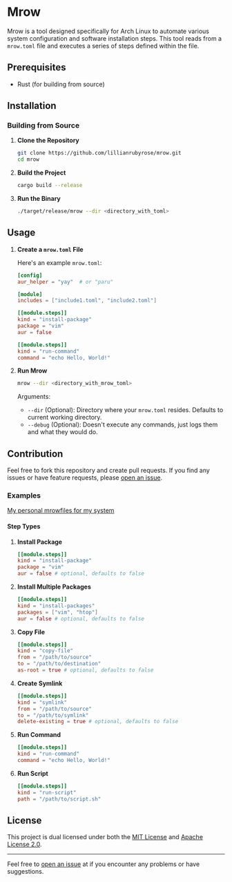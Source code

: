 # Mrow

Mrow is a tool designed specifically for Arch Linux to automate various system configuration and software installation steps. This tool reads from a `mrow.toml` file and executes a series of steps defined within the file.

## Prerequisites

- Rust (for building from source)

## Installation

### Building from Source

1. **Clone the Repository**
   ```sh
   git clone https://github.com/lillianrubyrose/mrow.git
   cd mrow
   ```

2. **Build the Project**
   ```sh
   cargo build --release
   ```

3. **Run the Binary**
   ```sh
   ./target/release/mrow --dir <directory_with_toml>
   ```

## Usage

1. **Create a `mrow.toml` File**

   Here's an example `mrow.toml`:

   ```toml
   [config]
   aur_helper = "yay"  # or "paru"

   [module]
   includes = ["include1.toml", "include2.toml"]

   [[module.steps]]
   kind = "install-package"
   package = "vim"
   aur = false

   [[module.steps]]
   kind = "run-command"
   command = "echo Hello, World!"
   ```

2. **Run Mrow**

   ```sh
   mrow --dir <directory_with_mrow_toml>
   ```

   Arguments:
   - `--dir` (Optional): Directory where your `mrow.toml` resides. Defaults to current working directory.
   - `--debug` (Optional): Doesn't execute any commands, just logs them and what they would do.

## Contribution

Feel free to fork this repository and create pull requests. If you find any issues or have feature requests, please [open an issue](https://github.com/lillianrubyrose/mrow/issues/new).

### Examples

[My personal mrowfiles for my system](https://github.com/lillianrubyrose/mrowfiles)

#### Step Types

1. **Install Package**

   ```toml
   [[module.steps]]
   kind = "install-package"
   package = "vim"
   aur = false # optional, defaults to false
   ```

2. **Install Multiple Packages**

   ```toml
   [[module.steps]]
   kind = "install-packages"
   packages = ["vim", "htop"]
   aur = false # optional, defaults to false
   ```

3. **Copy File**

   ```toml
   [[module.steps]]
   kind = "copy-file"
   from = "/path/to/source"
   to = "/path/to/destination"
   as-root = true # optional, defaults to false
   ```

4. **Create Symlink**

   ```toml
   [[module.steps]]
   kind = "symlink"
   from = "/path/to/source"
   to = "/path/to/symlink"
   delete-existing = true # optional, defaults to false
   ```

5. **Run Command**

   ```toml
   [[module.steps]]
   kind = "run-command"
   command = "echo Hello, World!"
   ```

6. **Run Script**

   ```toml
   [[module.steps]]
   kind = "run-script"
   path = "/path/to/script.sh"
   ```

## License

This project is dual licensed under both the [MIT License](./LICENSE-MIT) and [Apache License 2.0](./LICENSE-APACHE).

---

Feel free to [open an issue](https://github.com/lillianrubyrose/mrow/issues/new) at if you encounter any problems or have suggestions.
